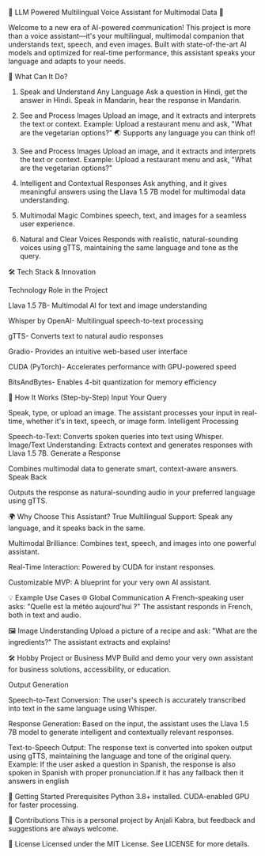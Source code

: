 🌟 LLM Powered Multilingual Voice Assistant for Multimodal Data 🌟


Welcome to a new era of AI-powered communication! This project is more than a voice assistant—it's your multilingual, multimodal companion that understands text, speech, and even images. Built with state-of-the-art AI models and optimized for real-time performance, this assistant speaks your language and adapts to your needs.

🚀 What Can It Do?

1. Speak and Understand Any Language
Ask a question in Hindi, get the answer in Hindi.
Speak in Mandarin, hear the response in Mandarin.

2. See and Process Images
Upload an image, and it extracts and interprets the text or context.
Example: Upload a restaurant menu and ask, "What are the vegetarian options?"
🌏 Supports any language you can think of!

3. See and Process Images
Upload an image, and it extracts and interprets the text or context.
Example: Upload a restaurant menu and ask, "What are the vegetarian options?"

4. Intelligent and Contextual Responses
Ask anything, and it gives meaningful answers using the Llava 1.5 7B model for multimodal data understanding.

5. Multimodal Magic
Combines speech, text, and images for a seamless user experience.

6. Natural and Clear Voices
Responds with realistic, natural-sounding voices using gTTS, maintaining the same language and tone as the query.

🛠️ Tech Stack & Innovation


Technology	Role in the Project


Llava 1.5 7B-	Multimodal AI for text and image understanding


Whisper by OpenAI-	Multilingual speech-to-text processing


gTTS-	Converts text to natural audio responses


Gradio-	Provides an intuitive web-based user interface


CUDA (PyTorch)-	Accelerates performance with GPU-powered speed

BitsAndBytes-	Enables 4-bit quantization for memory efficiency

🎥 How It Works (Step-by-Step)
Input Your Query

Speak, type, or upload an image.
The assistant processes your input in real-time, whether it's in text, speech, or image form.
Intelligent Processing

Speech-to-Text: Converts spoken queries into text using Whisper.
Image/Text Understanding: Extracts context and generates responses with Llava 1.5 7B.
Generate a Response

Combines multimodal data to generate smart, context-aware answers.
Speak Back

Outputs the response as natural-sounding audio in your preferred language using gTTS.


🌍 Why Choose This Assistant?
True Multilingual Support: Speak any language, and it speaks back in the same.

Multimodal Brilliance: Combines text, speech, and images into one powerful assistant.

Real-Time Interaction: Powered by CUDA for instant responses.

Customizable MVP: A blueprint for your very own AI assistant.

💡 Example Use Cases
🌐 Global Communication
A French-speaking user asks:
"Quelle est la météo aujourd'hui ?"
The assistant responds in French, both in text and audio.


🖼️ Image Understanding
Upload a picture of a recipe and ask:
"What are the ingredients?"
The assistant extracts and explains!


🛠️ Hobby Project or Business MVP
Build and demo your very own assistant for business solutions, accessibility, or education.

Output Generation

Speech-to-Text Conversion:
The user's speech is accurately transcribed into text in the same language using Whisper.

Response Generation:
Based on the input, the assistant uses the Llava 1.5 7B model to generate intelligent and contextually relevant responses.

Text-to-Speech Output:
The response text is converted into spoken output using gTTS, maintaining the language and tone of the original query.
Example: If the user asked a question in Spanish, the response is also spoken in Spanish with proper pronunciation.If it has any fallback then it answers in english

🚀 Getting Started
Prerequisites
Python 3.8+ installed.
CUDA-enabled GPU for faster processing.



🤝 Contributions
This is a personal project by Anjali Kabra, but feedback and suggestions are always welcome.

📜 License
Licensed under the MIT License. See LICENSE for more details.
